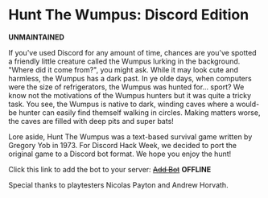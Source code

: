 Hunt The Wumpus: Discord Edition
================================

**UNMAINTAINED**

If you've used Discord for any amount of time, chances are you've spotted a friendly little creature called the Wumpus lurking in the background. "Where did it come from?", you might ask. While it may look cute and harmless, the Wumpus has a dark past. In ye olde days, when computers were the size of refrigerators, the Wumpus was hunted for... sport? We know not the motivations of the Wumpus hunters but it was quite a tricky task. You see, the Wumpus is native to dark, winding caves where a would-be hunter can easily find themself walking in circles. Making matters worse, the caves are filled with deep pits and super bats!

Lore aside, Hunt The Wumpus was a text-based survival game written by Gregory Yob in 1973. For Discord Hack Week, we decided to port the original game to a Discord bot format. We hope you enjoy the hunt!

Click this link to add the bot to your server: ~~[Add Bot]()~~ **OFFLINE**

Special thanks to playtesters Nicolas Payton and Andrew Horvath.
